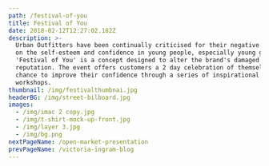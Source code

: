 ```yaml
---
path: /festival-of-you
title: Festival of You
date: 2018-02-12T12:27:02.182Z
description: >-
  Urban Outfitters have been continually criticised for their negative influence
  on the self-esteem and confidence in young people, especially young girls.
  'Festival of You' is a concept designed to alter the brand's damaged
  reputation. The event offers customers a 2 day celebration of themselves and a
  chance to improve their confidence through a series of inspirational talks and
  workshops.
thumbnail: /img/festivalthumbnai.jpg
headerBG: /img/street-bilboard.jpg
images:
  - /img/imac 2 copy.jpg
  - /img/t-shirt-mock-up-front.jpg
  - /img/layer 3.jpg
  - /img/bg.png
nextPageName: /open-market-presentation
prevPageName: /victoria-ingram-blog
---
```


